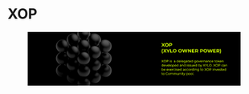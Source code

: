 # XOP

<figure><img src="../.gitbook/assets/Frame 23.png" alt=""><figcaption></figcaption></figure>
